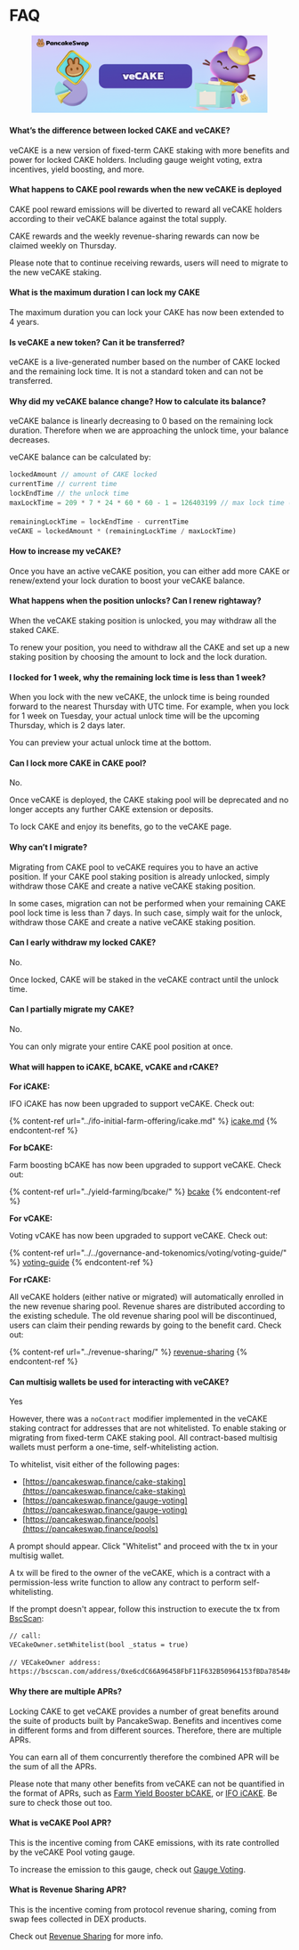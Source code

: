 # FAQ

<figure><img src="../../.gitbook/assets/image (352).png" alt=""><figcaption></figcaption></figure>

#### What’s the difference between locked CAKE and veCAKE? <a href="#bb73a991-c71b-402c-a0c3-64b8666626c2" id="bb73a991-c71b-402c-a0c3-64b8666626c2"></a>

veCAKE is a new version of fixed-term CAKE staking with more benefits and power for locked CAKE holders. Including gauge weight voting, extra incentives, yield boosting, and more.

#### What happens to CAKE pool rewards when the new veCAKE is deployed <a href="#a078f885-3eed-4b91-98fc-1d7062415da3" id="a078f885-3eed-4b91-98fc-1d7062415da3"></a>

CAKE pool reward emissions will be diverted to reward all veCAKE holders according to their veCAKE balance against the total supply.

CAKE rewards and the weekly revenue-sharing rewards can now be claimed weekly on Thursday.

Please note that to continue receiving rewards, users will need to migrate to the new veCAKE staking.

#### What is the maximum duration I can lock my CAKE <a href="#id-9224ca4c-1f31-4052-8ed7-3bb896e396f3" id="id-9224ca4c-1f31-4052-8ed7-3bb896e396f3"></a>

The maximum duration you can lock your CAKE has now been extended to 4 years.

#### Is veCAKE a new token? Can it be transferred? <a href="#id-26bce2a7-fb4c-453c-b4bb-e2d446660c77" id="id-26bce2a7-fb4c-453c-b4bb-e2d446660c77"></a>

veCAKE is a live-generated number based on the number of CAKE locked and the remaining lock time. It is not a standard token and can not be transferred.

#### Why did my veCAKE balance change? How to calculate its balance? <a href="#id-52f27118-bbf3-448b-9ffe-e9e1a9dd97ef" id="id-52f27118-bbf3-448b-9ffe-e9e1a9dd97ef"></a>

veCAKE balance is linearly decreasing to 0 based on the remaining lock duration. Therefore when we are approaching the unlock time, your balance decreases.

veCAKE balance can be calculated by:

```javascript
lockedAmount // amount of CAKE locked
currentTime // current time
lockEndTime // the unlock time
maxLockTime = 209 * 7 * 24 * 60 * 60 - 1 = 126403199 // max lock time (4 years)

remainingLockTime = lockEndTime - currentTime
veCAKE = lockedAmount * (remainingLockTime / maxLockTime)
```

#### How to increase my veCAKE? <a href="#dddbafc4-7361-46a3-a040-09812f8a660e" id="dddbafc4-7361-46a3-a040-09812f8a660e"></a>

Once you have an active veCAKE position, you can either add more CAKE or renew/extend your lock duration to boost your veCAKE balance.

#### What happens when the position unlocks? Can I renew rightaway? <a href="#a819a132-aa20-41f1-9d92-3227ad0e2ead" id="a819a132-aa20-41f1-9d92-3227ad0e2ead"></a>

When the veCAKE staking position is unlocked, you may withdraw all the staked CAKE.

To renew your position, you need to withdraw all the CAKE and set up a new staking position by choosing the amount to lock and the lock duration.

#### I locked for 1 week, why the remaining lock time is less than 1 week? <a href="#id-79f8be72-0138-48da-a609-e47a091be03c" id="id-79f8be72-0138-48da-a609-e47a091be03c"></a>

When you lock with the new veCAKE, the unlock time is being rounded forward to the nearest Thursday with UTC time. For example, when you lock for 1 week on Tuesday, your actual unlock time will be the upcoming Thursday, which is 2 days later.

You can preview your actual unlock time at the bottom.

#### Can I lock more CAKE in CAKE pool? <a href="#id-2cc44f53-8e03-48dd-8caa-66c4942c9d39" id="id-2cc44f53-8e03-48dd-8caa-66c4942c9d39"></a>

No.

Once veCAKE is deployed, the CAKE staking pool will be deprecated and no longer accepts any further CAKE extension or deposits.

To lock CAKE and enjoy its benefits, go to the veCAKE page.

#### Why can’t I migrate? <a href="#id-4d8fd967-e743-4496-b030-5955be861373" id="id-4d8fd967-e743-4496-b030-5955be861373"></a>

Migrating from CAKE pool to veCAKE requires you to have an active position. If your CAKE pool staking position is already unlocked, simply withdraw those CAKE and create a native veCAKE staking position.

In some cases, migration can not be performed when your remaining CAKE pool lock time is less than 7 days. In such case, simply wait for the unlock, withdraw those CAKE and create a native veCAKE staking position.

#### Can I early withdraw my locked CAKE? <a href="#id-5972f3cf-81dd-46d4-8a85-7972d722a53c" id="id-5972f3cf-81dd-46d4-8a85-7972d722a53c"></a>

No.

Once locked, CAKE will be staked in the veCAKE contract until the unlock time.

#### Can I partially migrate my CAKE? <a href="#id-0c4cdba6-7994-4fed-80d1-76597444f761" id="id-0c4cdba6-7994-4fed-80d1-76597444f761"></a>

No.

You can only migrate your entire CAKE pool position at once.

#### What will happen to iCAKE, bCAKE, vCAKE and rCAKE? <a href="#d828038d-6066-469e-a8d3-5bf4b95699b2" id="d828038d-6066-469e-a8d3-5bf4b95699b2"></a>

**For iCAKE:**

IFO iCAKE has now been upgraded to support veCAKE. Check out:

{% content-ref url="../ifo-initial-farm-offering/icake.md" %}
[icake.md](../ifo-initial-farm-offering/icake.md)
{% endcontent-ref %}

**For bCAKE:**

Farm boosting bCAKE has now been upgraded to support veCAKE. Check out:

{% content-ref url="../yield-farming/bcake/" %}
[bcake](../yield-farming/bcake/)
{% endcontent-ref %}

**For vCAKE:**

Voting vCAKE has now been upgraded to support veCAKE. Check out:

{% content-ref url="../../governance-and-tokenomics/voting/voting-guide/" %}
[voting-guide](../../governance-and-tokenomics/voting/voting-guide/)
{% endcontent-ref %}

**For rCAKE:**

All veCAKE holders (either native or migrated) will automatically enrolled in the new revenue sharing pool. Revenue shares are distributed according to the existing schedule. The old revenue sharing pool will be discontinued, users can claim their pending rewards by going to the benefit card. Check out:

{% content-ref url="../revenue-sharing/" %}
[revenue-sharing](../revenue-sharing/)
{% endcontent-ref %}

#### Can multisig wallets be used for interacting with veCAKE?

Yes

However, there was a `noContract` modifier implemented in the veCAKE staking contract for addresses that are not whitelisted. To enable staking or migrating from fixed-term CAKE staking pool. All contract-based multisig wallets must perform a one-time, self-whitelisting action.

To whitelist, visit either of the following pages:

* [https://pancakeswap.finance/cake-staking](https://pancakeswap.finance/cake-staking)
* [https://pancakeswap.finance/gauge-voting](https://pancakeswap.finance/gauge-voting)
* [https://pancakeswap.finance/pools](https://pancakeswap.finance/pools)

A prompt should appear. Click "Whitelist" and proceed with the tx in your multisig wallet.

A tx will be fired to the owner of the veCAKE, which is a contract with a permission-less write function to allow any contract to perform self-whitelisting.

If the prompt doesn't appear, follow this instruction to execute the tx from [BscScan](https://bscscan.com/address/0xe6cdC66A96458FbF11F632B50964153fBDa78548#writeContract#F11):

```
// call:
VECakeOwner.setWhitelist(bool _status = true)

// VECakeOwner address:
https://bscscan.com/address/0xe6cdC66A96458FbF11F632B50964153fBDa78548#writeContract#F11
```

#### Why there are multiple APRs?

Locking CAKE to get veCAKE provides a number of great benefits around the suite of products built by PancakeSwap. Benefits and incentives come in different forms and from different sources. Therefore, there are multiple APRs.&#x20;

You can earn all of them concurrently therefore the combined APR will be the sum of all the APRs.

Please note that many other benefits from veCAKE can not be quantified in the format of APRs, such as [Farm Yield Booster bCAKE](../yield-farming/bcake/), or [IFO iCAKE](../ifo-initial-farm-offering/icake.md). Be sure to check those out too.

#### What is veCAKE Pool APR?

This is the incentive coming from CAKE emissions, with its rate controlled by the veCAKE Pool voting gauge.

To increase the emission to this gauge, check out [Gauge Voting](gauges-voting/).

#### What is Revenue Sharing APR?

This is the incentive coming from protocol revenue sharing, coming from swap fees collected in DEX products.

Check out [Revenue Sharing](../revenue-sharing/) for more info.&#x20;
